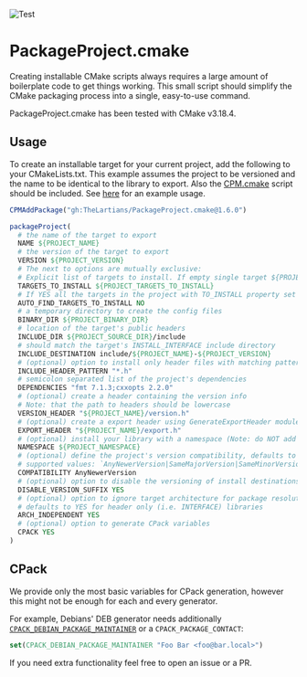 ![Test](https://github.com/TheLartians/PackageProject.cmake/workflows/Test/badge.svg)

# PackageProject.cmake

Creating installable CMake scripts always requires a large amount of boilerplate code to get things working.
This small script should simplify the CMake packaging process into a single, easy-to-use command.

PackageProject.cmake has been tested with CMake v3.18.4.

## Usage

To create an installable target for your current project, add the following to your CMakeLists.txt.
This example assumes the project to be versioned and the name to be identical to the library to export.
Also the [CPM.cmake](https://github.com/TheLartians/CPM.cmake) script should be included.
See [here](https://github.com/TheLartians/ModernCppStarter/blob/master/CMakeLists.txt) for an example usage.

```cmake
CPMAddPackage("gh:TheLartians/PackageProject.cmake@1.6.0")

packageProject(
  # the name of the target to export
  NAME ${PROJECT_NAME}
  # the version of the target to export
  VERSION ${PROJECT_VERSION}
  # The next to options are mutually exclusive:
  # Explicit list of targets to install. If empty single target ${PROJECT_NAME} is installed.
  TARGETS_TO_INSTALL ${PROJECT_TARGETS_TO_INSTALL}
  # If YES all the targets in the project with TO_INSTALL property set to true will be installed.
  AUTO_FIND_TARGETS_TO_INSTALL NO
  # a temporary directory to create the config files
  BINARY_DIR ${PROJECT_BINARY_DIR}
  # location of the target's public headers
  INCLUDE_DIR ${PROJECT_SOURCE_DIR}/include
  # should match the target's INSTALL_INTERFACE include directory
  INCLUDE_DESTINATION include/${PROJECT_NAME}-${PROJECT_VERSION}
  # (optional) option to install only header files with matching pattern
  INCLUDE_HEADER_PATTERN "*.h"
  # semicolon separated list of the project's dependencies
  DEPENDENCIES "fmt 7.1.3;cxxopts 2.2.0"
  # (optional) create a header containing the version info
  # Note: that the path to headers should be lowercase
  VERSION_HEADER "${PROJECT_NAME}/version.h"
  # (optional) create a export header using GenerateExportHeader module
  EXPORT_HEADER "${PROJECT_NAME}/export.h"
  # (optional) install your library with a namespace (Note: do NOT add extra '::')
  NAMESPACE ${PROJECT_NAMESPACE}
  # (optional) define the project's version compatibility, defaults to `AnyNewerVersion`
  # supported values: `AnyNewerVersion|SameMajorVersion|SameMinorVersion|ExactVersion`
  COMPATIBILITY AnyNewerVersion
  # (optional) option to disable the versioning of install destinations
  DISABLE_VERSION_SUFFIX YES
  # (optional) option to ignore target architecture for package resolution
  # defaults to YES for header only (i.e. INTERFACE) libraries
  ARCH_INDEPENDENT YES
  # (optional) option to generate CPack variables
  CPACK YES
)
```

## CPack

We provide only the most basic variables for CPack generation, however this might not be enough
for each and every generator.

For example, Debians' DEB generator needs additionally [`CPACK_DEBIAN_PACKAGE_MAINTAINER`](https://cmake.org/cmake/help/latest/cpack_gen/deb.html#variable:CPACK_DEBIAN_PACKAGE_MAINTAINER) or a `CPACK_PACKAGE_CONTACT`:

```cmake
set(CPACK_DEBIAN_PACKAGE_MAINTAINER "Foo Bar <foo@bar.local>")
```

If you need extra functionality feel free to open an issue or a PR.
